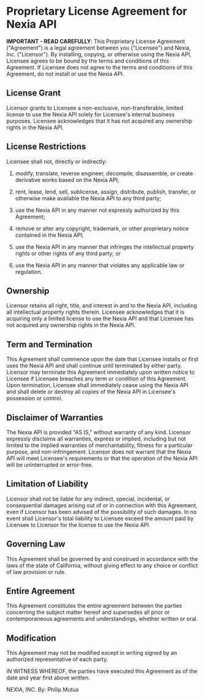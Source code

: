 # Proprietary License Agreement for Nexia API

**IMPORTANT - READ CAREFULLY**: This Proprietary License Agreement ("Agreement") is a legal agreement between you ("Licensee") and Nexia, Inc. ("Licensor"). By installing, copying, or otherwise using the Nexia API, Licensee agrees to be bound by the terms and conditions of this Agreement. If Licensee does not agree to the terms and conditions of this Agreement, do not install or use the Nexia API.

## License Grant

Licensor grants to Licensee a non-exclusive, non-transferable, limited license to use the Nexia API solely for Licensee's internal business purposes. Licensee acknowledges that it has not acquired any ownership rights in the Nexia API.

## License Restrictions

Licensee shall not, directly or indirectly:

1. modify, translate, reverse engineer, decompile, disassemble, or create derivative works based on the Nexia API;

2. rent, lease, lend, sell, sublicense, assign, distribute, publish, transfer, or otherwise make available the Nexia API to any third party;

3. use the Nexia API in any manner not expressly authorized by this Agreement;

4. remove or alter any copyright, trademark, or other proprietary notice contained in the Nexia API;

5. use the Nexia API in any manner that infringes the intellectual property rights or other rights of any third party; or

6. use the Nexia API in any manner that violates any applicable law or regulation.

## Ownership

Licensor retains all right, title, and interest in and to the Nexia API, including all intellectual property rights therein. Licensee acknowledges that it is acquiring only a limited license to use the Nexia API and that Licensee has not acquired any ownership rights in the Nexia API.

## Term and Termination

This Agreement shall commence upon the date that Licensee installs or first uses the Nexia API and shall continue until terminated by either party. Licensor may terminate this Agreement immediately upon written notice to Licensee if Licensee breaches any term or condition of this Agreement. Upon termination, Licensee shall immediately cease using the Nexia API and shall delete or destroy all copies of the Nexia API in Licensee's possession or control.

## Disclaimer of Warranties

The Nexia API is provided "AS IS," without warranty of any kind. Licensor expressly disclaims all warranties, express or implied, including but not limited to the implied warranties of merchantability, fitness for a particular purpose, and non-infringement. Licensor does not warrant that the Nexia API will meet Licensee's requirements or that the operation of the Nexia API will be uninterrupted or error-free.

## Limitation of Liability

Licensor shall not be liable for any indirect, special, incidental, or consequential damages arising out of or in connection with this Agreement, even if Licensor has been advised of the possibility of such damages. In no event shall Licensor's total liability to Licensee exceed the amount paid by Licensee to Licensor for the license to use the Nexia API.

## Governing Law

This Agreement shall be governed by and construed in accordance with the laws of the state of California, without giving effect to any choice or conflict of law provision or rule.

## Entire Agreement

This Agreement constitutes the entire agreement between the parties concerning the subject matter hereof and supersedes all prior or contemporaneous agreements and understandings, whether written or oral.

## Modification

This Agreement may not be modified except in writing signed by an authorized representative of each party.

IN WITNESS WHEREOF, the parties have executed this Agreement as of the date and year first above written.

NEXIA, INC. By: Philip Mutua
